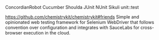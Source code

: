 ConcordianRobot
Cucumber
Shoulda
JUnit
NUnit
Sikuli
unit::test

https://github.com/chemistrykit/chemistrykit#friends
Simple and opinionated web testing framework for Selenium WebDriver that follows convention over configuration and integrates with SauceLabs for cross-browser execution in the cloud.

